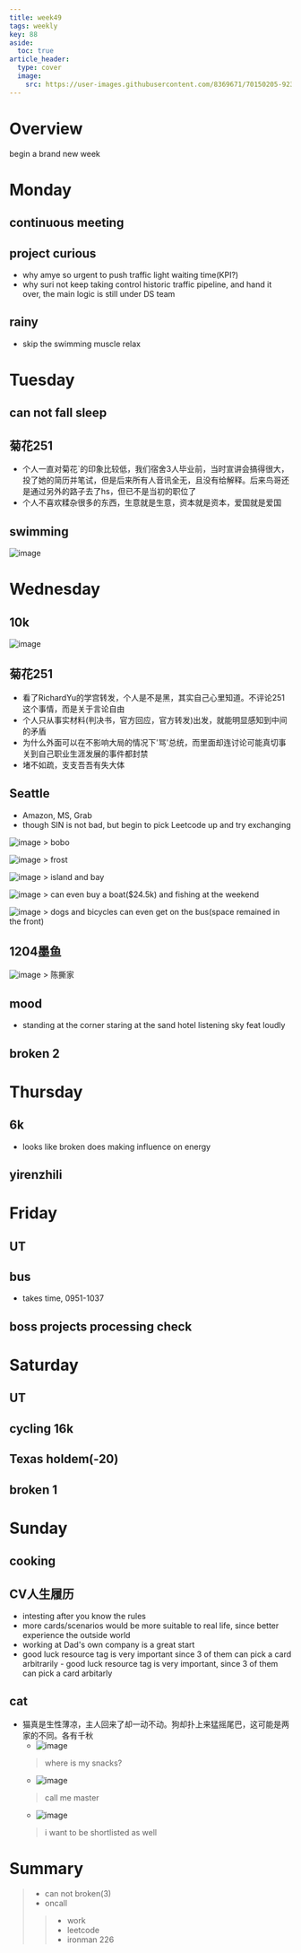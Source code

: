 ```yaml
---
title: week49
tags: weekly
key: 88
aside:
  toc: true
article_header:
  type: cover
  image:
    src: https://user-images.githubusercontent.com/8369671/70150205-923c4780-16e4-11ea-89d9-a1b6a842e6dd.png
---
```


# Overview
begin a brand new week

# Monday
## continuous meeting

## project curious
   - why amye so urgent to push traffic light waiting time(KPI?)
   - why suri not keep taking control historic traffic pipeline, and hand it over, the main logic is still under DS team

## rainy
   - skip the swimming muscle relax

# Tuesday
## can not fall sleep

## 菊花251
   - 个人一直对菊花`的印象比较低，我们宿舍3人毕业前，当时宣讲会搞得很大，投了她的简历并笔试，但是后来所有人音讯全无，且没有给解释。后来鸟哥还是通过另外的路子去了hs，但已不是当初的职位了
   - 个人不喜欢糅杂很多的东西，生意就是生意，资本就是资本，爱国就是爱国

## swimming
   ![image](https://user-images.githubusercontent.com/8369671/70150136-733db580-16e4-11ea-83d8-bf64df3da1ac.png)

# Wednesday
## 10k
   ![image](https://user-images.githubusercontent.com/8369671/70150143-7638a600-16e4-11ea-9fb5-667d32d2588f.png)

## 菊花251
   - 看了RichardYu的学宫转发，个人是不是黑，其实自己心里知道。不评论251这个事情，而是关于言论自由
   - 个人只从事实材料(判决书，官方回应，官方转发)出发，就能明显感知到中间的矛盾
   - 为什么外面可以在不影响大局的情况下'骂'总统，而里面却连讨论可能真切事关到自己职业生涯发展的事件都封禁
   - 堵不如疏，支支吾吾有失大体
   
## Seattle
   - Amazon, MS, Grab
   - though SIN is not bad, but begin to pick Leetcode up and try exchanging
   
   ![image](https://user-images.githubusercontent.com/8369671/70151402-8b163900-16e6-11ea-96fe-c51e51add46d.png)
      > bobo
   
   ![image](https://user-images.githubusercontent.com/8369671/70152069-81d99c00-16e7-11ea-94fb-022dc8090760.png)
      > frost
   
   ![image](https://user-images.githubusercontent.com/8369671/70152073-843bf600-16e7-11ea-8e3d-74a703075c3d.png)
      > island and bay
   
   ![image](https://user-images.githubusercontent.com/8369671/70152078-8736e680-16e7-11ea-95ee-1688125d3b9c.png)
      > can even buy a boat($24.5k) and fishing at the weekend
   
   ![image](https://user-images.githubusercontent.com/8369671/70152086-8900aa00-16e7-11ea-8e3d-c5431101a6c4.png)
      > dogs and bicycles can even get on the bus(space remained in the front)

## 1204墨鱼
   ![image](https://user-images.githubusercontent.com/8369671/70151435-936e7400-16e6-11ea-8055-98ab8548cbf2.png)
     > 陈撕家
## mood
   - standing at the corner staring at the sand hotel listening sky feat loudly
## broken 2

# Thursday
## 6k
   - looks like broken does making influence on energy
## yirenzhili

# Friday
## UT
## bus
   - takes time, 0951-1037
## boss projects processing check

# Saturday
## UT
## cycling 16k
## Texas holdem(-20)
## broken 1

# Sunday
## cooking
## CV人生履历
   - intesting after you know the rules
   - more cards/scenarios would be more suitable to real life, since better experience the outside world
   - working at Dad's own company is a great start
   - good luck resource tag is very important since 3 of them can pick a card arbitrarily   - good luck resource tag is very important, since 3 of them can pick a card arbitarly
## cat
   - 猫真是生性薄凉，主人回来了却一动不动。狗却扑上来猛摇尾巴，这可能是两家的不同。各有千秋
       - ![image](https://user-images.githubusercontent.com/8369671/70408694-0e87af80-1a84-11ea-8c05-47e790a712ad.png)
       > where is my snacks?
       - ![image](https://user-images.githubusercontent.com/8369671/70408699-10ea0980-1a84-11ea-96f2-59f605e32d47.png)
       > call me master
       - ![image](https://user-images.githubusercontent.com/8369671/70408701-13e4fa00-1a84-11ea-8640-55257f9a5c65.png)
       > i want to be shortlisted as well

# Summary
> - can not broken(3)
> - oncall
>> - work
>> - leetcode
>> - ironman 226
